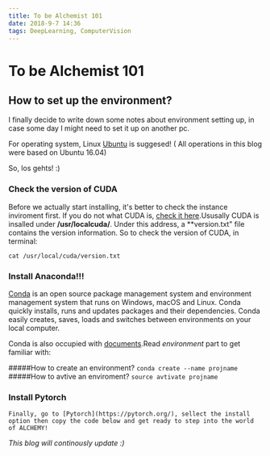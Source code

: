 ```yaml
---
title: To be Alchemist 101
date: 2018-9-7 14:36
tags: DeepLearning, ComputerVision
---
```


# To be Alchemist 101
## How to set up the environment?

<!-- View [Boibee](https://mrtriskin.github.io/) on GitHub -->

I finally decide to write down some notes about environment setting up, in case some day I might need to set it up on another pc.


For operating system, Linux [Ubuntu](https://www.ubuntu.com/index_kylin) is suggesed! ( All operations in this blog were based on Ubuntu 16.04)


So, los gehts! :)


### Check the version of CUDA
Before we actually start installing, it's better to check the instance inviroment first. If you do not what CUDA is, [check it here](https://en.wikipedia.org/wiki/CUDA).Ususally CUDA is insalled under **/usr/localcuda/**. Under this address, a **version.txt" file contains the version information. So to check the version of CUDA, in terminal:


`cat /usr/local/cuda/version.txt`


### Install Anaconda!!!
[Conda](https://www.anaconda.com/download/) is an open source package management system and environment management system that runs on Windows, macOS and Linux. Conda quickly installs, runs and updates packages and their dependencies. Conda easily creates, saves, loads and switches between environments on your local computer.


Conda is also occupied with [documents](https://conda.io/docs/).Read *environment* part to get familiar with:

#####How to create an environment?
    `conda create --name projname`
#####How to avtive an enviroment?
    `source avtivate projname`
    
### Install Pytorch
    Finally, go to [Pytorch](https://pytorch.org/), sellect the install option then copy the code below and get ready to step into the world of ALCHEMY!


*This blog will continously update :)*
